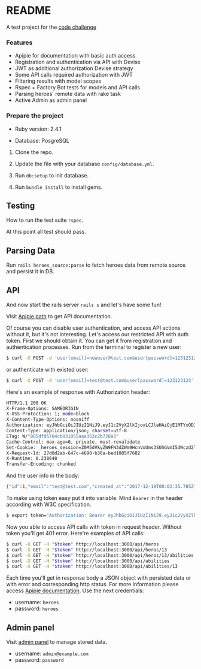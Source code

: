 # README

A test project for the [code challenge](https://gist.github.com/lefty313/8cc3bb916c6d0b5a266eee3a1101dc96#file-codetask-md)

### Features
- Apipie for documentation with basic auth access
- Registration and authentication via API with Devise
- JWT as additional authorization Devise strategy
- Some API calls required authorization with JWT
- Filtering results with model scopes
- Rspec + Factory Bot tests for models and API calls
- Parsing heroes' remote data with rake task
- Active Admin as admin panel

### Prepare the project

* Ruby version: 2.4.1

* Database: PosgreSQL

1. Clone the repo.

2. Update the file with your database `config/database.yml`.

3. Run `db:setup` to init database.

4. Run `bundle install` to install gems.

## Testing

How to run the test suite `rspec`.

At this point all test should pass.

## Parsing Data

Run `rails heroes_source:parse` to fetch heroes data from remote source and persist it in DB.

## API

And now start the rails server `rails s` and let's have some fun!

Visit [Apipie path](http://localhost:3000/apipie) to get API documentation. 

Of course you can disable user authentication, and access API actions
 without it, but it's not interesting. Let's access our restricted API with auth token. 
First we should obtain it. You can get it from registration and authentication processes. 
Run from the terminal to register a new user:

```bash
$ curl -X POST -d 'user[email]=newuser@test.com&user[password]=123123123' -D - localhost:3000/api/users/sign_up
```

or authenticate with existed user:

```bash
$ curl -X POST -d 'user[email]=test@test.com&user[password]=123123123' -D - localhost:3000/api/users/sign_in
```
 
 Here's an example of response with Authorization header:
 
 ```bash
 HTTP/1.1 200 OK
 X-Frame-Options: SAMEORIGIN
 X-XSS-Protection: 1; mode=block
 X-Content-Type-Options: nosniff
 Authorization: eyJhbGciOiJIUzI1NiJ9.eyJ1c2VyX2lkIjoxLCJleHAiOjE1MTYxODI1MDl9.41O9gQW4_V3Ywy3Mn2VsHYl92Nac453cNOPn33w5G6U
 Content-Type: application/json; charset=utf-8
 ETag: W/"805dfd5764cb831055aaa353c2b728a3"
 Cache-Control: max-age=0, private, must-revalidate
 Set-Cookie: _heroes_session=Z0M5dVkyZW9FN3dZWm9HcnVoUms3SUhGVmI5dWczd2lhSC9HZ28vV2JTOUlaZlJQRzFSWVlROWl3QlBCZHMzYWQxSThTeDFTZk9nNENDc1dyMjh3Slp0Z3E4dVZtUkNKNXpoZ2h5bzVPV1p1K05GRmFKb0FQYnFNOUtyaU5vcnVnRExNUnc4MTZsZmpOdmx0WVgrcFZTeklGNFMxWEdNcHYweGYvNHpuUWI1U0tlT2RvMVAzTHgraWFMb1V0MWdGLS02RHg4Unl6TlZpc1kyT2QrdGpEWS9BPT0%3D--35a63d15f907801c31ac64f69d2b1a2f3a9e5b0d; path=/; HttpOnly
 X-Request-Id: 27d0d2ab-647c-4690-b38a-bed1085f7682
 X-Runtime: 0.238648
 Transfer-Encoding: chunked
 ```
 
 And the user info in the body:
 
 ```bash
 {"id":1,"email":"test@test.com","created_at":"2017-12-18T00:02:35.785Z"}
 ```
 
 To make using token easy put it into variable. Mind `Bearer` in the header according with W3C specification. 
 
 ```bash
 $ export token="Authorization: Bearer eyJhbGciOiJIUzI1NiJ9.eyJ1c2VyX2lkIjoxLCJleHAiOjE1MTYxODI1MDl9.41O9gQW4_V3Ywy3Mn2VsHYl92Nac453cNOPn33w5G6U"
 ```
 
 Now you able to access API calls with token in request header. 
 Without token you'll get 401 error. Here're examples of API calls:
 
 ```bash
 $ curl -X GET -H "$token" http://localhost:3000/api/heros
 $ curl -X GET -H "$token" http://localhost:3000/api/heros/13
 $ curl -X GET -H "$token" http://localhost:3000/api/heros/13/abilities
 $ curl -X GET -H "$token" http://localhost:3000/api/abilities
 $ curl -X GET -H "$token" http://localhost:3000/api/abilities/13
 ``` 
 
 Each time you'll get in response body a JSON object with persisted data or with error and 
 corresponding http status.
 For more information please access [Apipie documentation](http://localhost:3000/apipie).
 Use the next credentials:
 - username: `heroes`
 - password: `heroes`
 

## Admin panel

Visit [admin panel](http://localhost:3000/admin) to manage stored data.
- username: `admin@example.com`
- password: `password`




